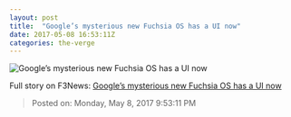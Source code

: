 ```yaml
---
layout: post
title:  "Google’s mysterious new Fuchsia OS has a UI now"
date: 2017-05-08 16:53:11Z
categories: the-verge
---
```


![Google’s mysterious new Fuchsia OS has a UI now](https://cdn0.vox-cdn.com/thumbor/KmxIn8dRn3wUXwaWrALF-kClPO8=/0x0:4350x2447/1600x900/cdn0.vox-cdn.com/uploads/chorus_image/image/54674221/2.0.jpg)




Full story on F3News: [Google’s mysterious new Fuchsia OS has a UI now](http://www.f3nws.com/n/YXBCkC)

> Posted on: Monday, May 8, 2017 9:53:11 PM
